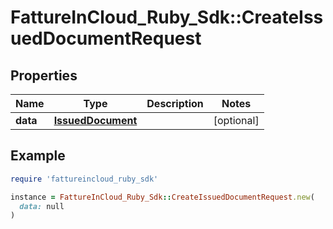 # FattureInCloud_Ruby_Sdk::CreateIssuedDocumentRequest

## Properties

| Name | Type | Description | Notes |
| ---- | ---- | ----------- | ----- |
| **data** | [**IssuedDocument**](IssuedDocument.md) |  | [optional] |

## Example

```ruby
require 'fattureincloud_ruby_sdk'

instance = FattureInCloud_Ruby_Sdk::CreateIssuedDocumentRequest.new(
  data: null
)
```

